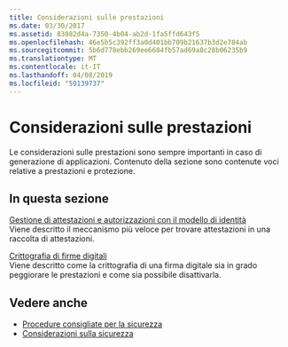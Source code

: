 ```yaml
---
title: Considerazioni sulle prestazioni
ms.date: 03/30/2017
ms.assetid: 83082d4a-7350-4b04-ab2d-1fa5ffd643f5
ms.openlocfilehash: 46e5b5c392ff3a0d401bb709b21637b3d2e784ab
ms.sourcegitcommit: 5b6d778ebb269ee6684fb57ad69a8c28b06235b9
ms.translationtype: MT
ms.contentlocale: it-IT
ms.lasthandoff: 04/08/2019
ms.locfileid: "59139737"
---
```

# <a name="performance-considerations"></a>Considerazioni sulle prestazioni
Le considerazioni sulle prestazioni sono sempre importanti in caso di generazione di applicazioni. Contenuto della sezione sono contenute voci relative a prestazioni e protezione.  
  
## <a name="in-this-section"></a>In questa sezione  
 [Gestione di attestazioni e autorizzazioni con il modello di identità](../../../../docs/framework/wcf/feature-details/managing-claims-and-authorization-with-the-identity-model.md)  
 Viene descritto il meccanismo più veloce per trovare attestazioni in una raccolta di attestazioni.  
  
 [Crittografia di firme digitali](../../../../docs/framework/wcf/feature-details/encryption-of-digital-signatures.md)  
 Viene descritto come la crittografia di una firma digitale sia in grado peggiorare le prestazioni e come sia possibile disattivarla.  
  
## <a name="see-also"></a>Vedere anche

- [Procedure consigliate per la sicurezza](../../../../docs/framework/wcf/feature-details/best-practices-for-security-in-wcf.md)
- [Considerazioni sulla sicurezza](../../../../docs/framework/wcf/feature-details/security-considerations-in-wcf.md)
